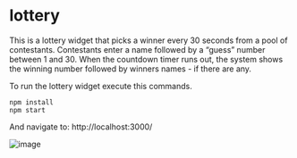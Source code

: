 # lottery

This is a lottery widget that picks a winner every 30 seconds from a pool of contestants. Contestants enter a name followed by a “guess” number between 1 and 30. When the countdown timer runs out, the system shows the winning number followed by winners names - if there are any.

To run the lottery widget execute this commands. 
```
npm install
npm start
```
And navigate to: http://localhost:3000/

![image](https://user-images.githubusercontent.com/25587919/147781327-70801cb4-61c1-4bf2-9df4-591ab255a5d7.png)
